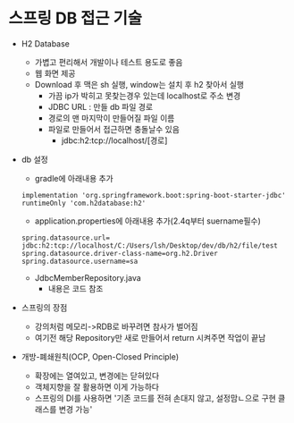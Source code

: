 # 스프링 DB 접근 기술
- H2 Database
    - 가볍고 편리해서 개발이나 테스트 용도로 좋음
    - 웹 화면 제공
    - Download 후 맥은 sh 실행, window는 설치 후 h2 찾아서 실행
        - 가끔 ip가 박히고 못찾는경우 있는데 localhost로 주소 변경
        - JDBC URL : 만들 db 파일 경로
        - 경로의 맨 마지막이 만들어질 파일 이름
        - 파일로 만들어서 접근하면 충돌날수 있음
            - jdbc:h2:tcp://localhost/[경로]
            
- db 설정
    - gradle에 아래내용 추가
    ~~~
    implementation 'org.springframework.boot:spring-boot-starter-jdbc'
	runtimeOnly 'com.h2database:h2'
    ~~~
    - application.properties에 아래내용 추가(2.4q부터 suername필수)
    ~~~
    spring.datasource.url= jdbc:h2:tcp://localhost/C:/Users/lsh/Desktop/dev/db/h2/file/test
    spring.datasource.driver-class-name=org.h2.Driver
    spring.datasource.username=sa
    ~~~
        
    - JdbcMemberRepository.java
        - 내용은 코드 참조

- 스프링의 장점
    - 강의처럼 메모리->RDB로 바꾸려면 참사가 벌어짐
    - 여기전 해당 Repository만 새로 만들어서 return 시켜주면 작업이 끝남

- 개방-폐쇄원칙(OCP, Open-Closed Principle)
    - 확장에는 열여있고, 변경에는 닫혀있다
    - 객체지향을 잘 활용하면 이게 가능하다
    - 스프링의 DI를 사용하면 '기존 코드를 전혀 손대지 않고, 설정맘ㄴ으로 구현 클래스를 변경 가능'